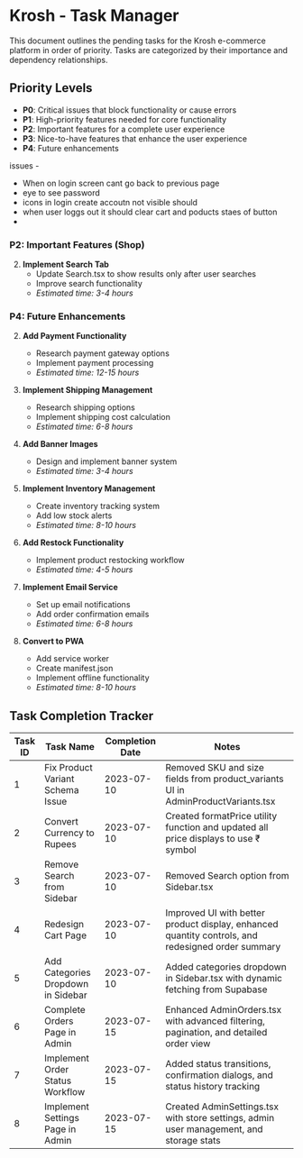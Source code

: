 # Krosh - Task Manager

This document outlines the pending tasks for the Krosh e-commerce platform in order of priority. Tasks are categorized by their importance and dependency relationships.

## Priority Levels

- **P0**: Critical issues that block functionality or cause errors
- **P1**: High-priority features needed for core functionality
- **P2**: Important features for a complete user experience
- **P3**: Nice-to-have features that enhance the user experience
- **P4**: Future enhancements

issues -
- When on login screen cant go back to previous page
- eye to see password
- icons in login create accoutn not visible should 
- when user loggs out it should clear cart and poducts staes of button 
- 


### P2: Important Features (Shop)

2. **Implement Search Tab**
   - Update Search.tsx to show results only after user searches
   - Improve search functionality
   - *Estimated time: 3-4 hours*

### P4: Future Enhancements


2. **Add Payment Functionality**
   - Research payment gateway options
   - Implement payment processing
   - *Estimated time: 12-15 hours*

3. **Implement Shipping Management**
   - Research shipping options
   - Implement shipping cost calculation
   - *Estimated time: 6-8 hours*

4. **Add Banner Images**
   - Design and implement banner system
   - *Estimated time: 3-4 hours*

5. **Implement Inventory Management**
   - Create inventory tracking system
   - Add low stock alerts
   - *Estimated time: 8-10 hours*

6. **Add Restock Functionality**
   - Implement product restocking workflow
   - *Estimated time: 4-5 hours*

7. **Implement Email Service**
   - Set up email notifications
   - Add order confirmation emails
   - *Estimated time: 6-8 hours*

8. **Convert to PWA**
   - Add service worker
   - Create manifest.json
   - Implement offline functionality
   - *Estimated time: 8-10 hours*

## Task Completion Tracker

| Task ID | Task Name | Completion Date | Notes |
|---------|-----------|----------------|-------|
| 1 | Fix Product Variant Schema Issue | 2023-07-10 | Removed SKU and size fields from product_variants UI in AdminProductVariants.tsx |
| 2 | Convert Currency to Rupees | 2023-07-10 | Created formatPrice utility function and updated all price displays to use ₹ symbol |
| 3 | Remove Search from Sidebar | 2023-07-10 | Removed Search option from Sidebar.tsx |
| 4 | Redesign Cart Page | 2023-07-10 | Improved UI with better product display, enhanced quantity controls, and redesigned order summary |
| 5 | Add Categories Dropdown in Sidebar | 2023-07-10 | Added categories dropdown in Sidebar.tsx with dynamic fetching from Supabase |
| 6 | Complete Orders Page in Admin | 2023-07-15 | Enhanced AdminOrders.tsx with advanced filtering, pagination, and detailed order view |
| 7 | Implement Order Status Workflow | 2023-07-15 | Added status transitions, confirmation dialogs, and status history tracking |
| 8 | Implement Settings Page in Admin | 2023-07-15 | Created AdminSettings.tsx with store settings, admin user management, and storage stats |

